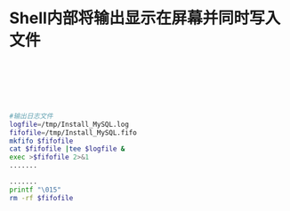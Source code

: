 # Shell内部将输出显示在屏幕并同时写入文件

‍

‍

‍

```bash
#输出日志文件
logfile=/tmp/Install_MySQL.log
fifofile=/tmp/Install_MySQL.fifo
mkfifo $fifofile
cat $fifofile |tee $logfile &
exec >$fifofile 2>&1
.......

.......
printf "\015"
rm -rf $fifofile
```
